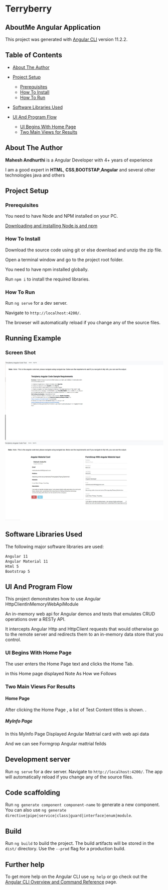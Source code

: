 



# Terryberry

## AboutMe Angular Application

This project was generated with [Angular CLI](https://github.com/angular/angular-cli) version 11.2.2.

## Table of Contents
- [About The Author](#about-the-author)
- [Project Setup](#project-setup)
  * [Prerequisites](#prerequisites)
  * [How To Install](#how-to-install)
  * [How To Run](#how-to-run)
  
- [Software Libraries Used](#software-libraries-used)
- [UI And Program Flow](#ui-and-program-flow)
  * [UI Begins With Home Page](#ui-begins-with-Home-Page)
  * [Two Main Views for Results](#two-main-views-for-results)





## About The Author

**Mahesh Andhurthi** is a Angular Developer with 4+ years of  experience

I am a good expert in **HTML**, **CSS**,**BOOTSTAP**,**Angular** and several other technologies java and others 


## Project Setup

### Prerequisites

You need to have Node and NPM installed on your PC.

[Downloading and installing Node.js and npm](https://docs.npmjs.com/downloading-and-installing-node-js-and-npm)

### How To Install

Download the source code using git or else download and unzip the zip file.

Open a terminal window and go to the project root folder.

You need to have npm installed globally.

Run `npm i` to install the required libraries.

### How To Run

Run `ng serve` for a dev server.

Navigate to `http://localhost:4200/`.

The browser will automatically reload if you change any of the source files.


## Running Example

### Screen Shot

![aboutMe-angular-test](src/assets/images/Screenshot_1.jpg)
![aboutMe-angular-test](src/assets/images/Screenshot_2.jpg)




## Software Libraries Used

The following major software libraries are used:
```text
Angular 11
Angular Material 11
Html 5
Bootstrap 5

```


## UI And Program Flow

This project demonstrates how to use Angular HttpClientInMemoryWebApiModule

An in-memory web api for Angular demos and tests that emulates CRUD operations over a RESTy API.

It intercepts Angular Http and HttpClient requests that would otherwise go to the remote server and redirects them to an in-memory data store that you control.


### UI Begins With Home Page 

The user enters the Home Page text and clicks the Home Tab.

in this Home page displayed Note As How we Follows  

### Two Main Views For Results

#### Home Page 

After clicking the Home Page , a list of Test Content titles is shown. .



##### MyInfo Page 

In this MyInfo Page Displayed Angular Mattrial card with web api data 

And we can see Formgrop Angular mattrial feilds 



## Development server

Run `ng serve` for a dev server. Navigate to `http://localhost:4200/`. The app will automatically reload if you change any of the source files.

## Code scaffolding

Run `ng generate component component-name` to generate a new component. You can also use `ng generate directive|pipe|service|class|guard|interface|enum|module`.

## Build

Run `ng build` to build the project. The build artifacts will be stored in the `dist/` directory. Use the `--prod` flag for a production build.

## Further help

To get more help on the Angular CLI use `ng help` or go check out the [Angular CLI Overview and Command Reference](https://angular.io/cli) page.
